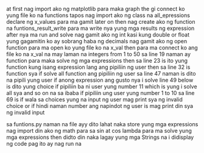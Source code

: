 at first nag import ako ng  matplotlib para maka graph 
the gi connect ko yung file ko na functions tapos nag import ako ng class na all_epressions
declare ng x_values para ma gamit later on
then nag create ako ng function na funtions_result_write para ma write nya yung mga results ng expression after nya ma run and solve
nag gamit ako ng int kasi kung double or float yung gagamitin ko ay sobrang haba ng decimals
nag gamit ako ng open function para ma open ko yung file ko na x_val then para ma connect ko ang file ko na x_val na may laman na integers from 1 to 50
sa line 19 naman ay function para maka solve ng mga expressions
then sa line 23 is ito yung function kung isang expression lang ang pipiliin ng user
then sa line 32 is function sya if solve all function ang pipiliin ng user
sa line 47 naman is dito na pipili yung user if anong expression ang gusto nya i solve
line 49 below is dito yung choice if pipiliin ba ni user yung number 11 which is yung i solve all sya and so on na sa ibaba if pipiliin ung user yung number 1 to 10
sa line 69 is if wala sa choices yung na input ng user mag print sya ng invalid choice or if hindi naman number ang napindot ng user is mag print din sya ng invalid input

sa funtions.py naman na file ayy dito lahat naka store yung mga expressions
nag import din ako ng math para sa sin at cos
lambda para ma solve yung mga expressions
then didto din naka lagay yung mga Strings na i didisplay ng code pag ito ay nag run na
